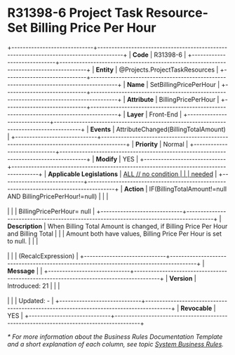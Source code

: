 ﻿---
erp.type: front-end-business-rule
erp.entity: Projects.ProjectTaskResources
---

# R31398-6 Project Task Resource- Set Billing Price Per Hour
+-----------------------------+---------------------------------------------------------------------------------------+
| **Code**                    | R31398-6                                                                              |
+-----------------------------+---------------------------------------------------------------------------------------+
| **Entity**                  | @Projects.ProjectTaskResources                                                        |
+-----------------------------+---------------------------------------------------------------------------------------+
| **Name**                    | SetBillingPricePerHour                                                                |
+-----------------------------+---------------------------------------------------------------------------------------+
| **Attribute**               | BillingPricePerHour                                                                   |
+-----------------------------+---------------------------------------------------------------------------------------+
| **Layer**                   | Front-End                                                                             |
+-----------------------------+---------------------------------------------------------------------------------------+
| **Events**                  | AttributeChanged(BillingTotalAmount)                                                  |
+-----------------------------+---------------------------------------------------------------------------------------+
| **Priority**                | Normal                                                                                |
+-----------------------------+---------------------------------------------------------------------------------------+
| **Modify**                  | YES                                                                                   |
+-----------------------------+---------------------------------------------------------------------------------------+
| **Applicable Legislations** | [ALL // no condition                                                                  |
|                             | needed](xref:applicable-legislations)                                                 |
+-----------------------------+---------------------------------------------------------------------------------------+
| **Action**                  | IF(BillingTotalAmount!=null AND BillingPricePerHour!=null)                            |
|                             | <br/><br/>                                                                            |
|                             | BillingPricePerHour= null                                                             |
+-----------------------------+---------------------------------------------------------------------------------------+
| **Description**             | When Billing Total Amount is changed, if Billing Price Per Hour and Billing Total     |
|                             | Amount both have values, Billing Price Per Hour is set to null.                       |
|                             | <br/><br/>                                                                            |
|                             | (RecalcExpression)                                                                    |
+-----------------------------+---------------------------------------------------------------------------------------+
| **Message**                 |                                                                                       |
+-----------------------------+---------------------------------------------------------------------------------------+
| **Version**                 | Introduced: 21                                                                        |
|                             | <br/><br/>                                                                            |
|                             | Updated: -                                                                            |
+-----------------------------+---------------------------------------------------------------------------------------+
| **Revocable**               | YES                                                                                   |
+-----------------------------+---------------------------------------------------------------------------------------+

*\* For more information about the Business Rules Documentation Template and a short explanation of each column, see
topic [System Business Rules](../templates/template-description-system-business-rules.md).*
